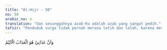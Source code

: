 ```yaml
---
title: "Al-Hijr - 50"
no: 50
arabic_no: ٥٠
translation: "dan sesungguhnya azab-Ku adalah azab yang sangat pedih."
tafsir: "Penduduk surga tidak pernah merasa letih dan lelah, karena mereka tidak lagi dibebani oleh berbagai usaha untuk melengkapi kebutuhan pokok yang mereka perlukan. Segala sesuatu yang mereka inginkan telah tersedia, tinggal memanfaatkan saja. Mereka tidak pernah merasa khawatir akan dipindahkan ke tempat yang tidak mereka senangi karena mereka kekal di dalam surga. Mereka akan terus merasakan kenikmatan dan kesenangan yang sudah tersedia.\n\nPada ayat yang lain Allah swt melukiskan keadaan di dalam surga itu:\n\nYang dengan karunia-Nya menempatkan kami dalam tempat yang kekal (surga); di dalamnya kami tidak merasa lelah dan tidak pula merasa lesu.\" (Fathir/35: 35)\n\nHadis Nabi saw menjelaskan keadaan surga:\n\nRasulullah saw bersabda, \"Sesungguhnya Allah memerintahkan kepadaku untuk memberi kabar gembira kepada Khadijah berupa rumah (yang akan ditempatinya) di surga yang terbuat dari bambu, tidak ada kesulitan di dalamnya, dan tidak ada pula kelelahan.\" (Riwayat a-Bukhari dan Muslim dari 'Abdullah bin Aufa)\n\nDari keterangan di atas, maka keadaan orang-orang beriman dalam surga itu dapat digambarkan sebagai berikut: orang-orang yang beriman berada dalam keadaan terhormat, bersih dari berbagai penyakit hati seperti rasa dengki, iri hati, marah, kecewa, dan sebangsanya, tidak pernah merasa lelah, sakit, dan lapar, selalu dalam keadaan senang dan gembira, saling bersilaturrahim, dan bersahabat dengan penduduk surga yang lain, dan mereka kekal di surga sehingga tidak perlu merasa khawatir akan dipindahkan ke tempat yang tidak disenangi.\n\nDiriwayatkan oleh ath-thabrani dari Abdullah bin Zubair bahwa Rasulullah saw menegur para sahabat yang tertawa ketika beliau lewat di hadapan mereka. Beliau berkata, \"Apa yang menyebabkan kamu tertawa?.\" Maka turunlah ayat ini sebagai teguran kepada Nabi saw agar membiarkan mereka tertawa karena Allah Maha Pengampun di samping siksa-Nya yang sangat pedih.\n\nDiriwayatkan pula oleh Abu hatim dari Ali bin Abi Husain bahwa ayat ini diturunkan berhubungan dengan Abu Bakar dan Umar bin al-Khaththab, yang mana rasa dengki keduanya telah dicabut Allah dari dalam hatinya. Ketika ditanya orang, \"Kedengkian apa?\" Ali bin Abi Husain menjawab, \"Kedengkian jahiliyah, yaitu sikap permusuhan antara Bani Tamim (Kabilah Abu Bakar) dan Bani Umayyah.\" Ketika Abu Bakar terserang penyakit pinggang, Ali memanaskan tangannya dan dengan tangannya ia memanaskan pinggang Abu Bakar, maka turunlah ayat ini.\n\nPada ayat ini, Allah swt menjelaskan janji dan ancaman-Nya kepada hamba-hamba-Nya. Allah memerintahkan kepada Nabi Muhammad agar menyampaikan kepada hamba-hamba-Nya bahwa Dia bersedia menghapus segala dosa, jika seseorang telah bertobat dalam arti yang sebenarnya dan kembali menempuh jalan yang diridai-Nya. Allah tidak akan mengazab hamba-hamba-Nya yang bertobat.\n\nAllah juga memerintahkan kepada Nabi Muhammad saw agar menyampaikan kepada hamba-Nya bahwa azab-Nya akan menimpa orang yang durhaka dan berbuat maksiat dan tidak mau bertobat atau kembali ke jalan-Nya. Azab-Nya itu sangat pedih, dan tidak ada bandingannya di dunia ini."
---
```


وَاَنَّ عَذَابِيْ هُوَ الْعَذَابُ الْاَلِيْمُ 
